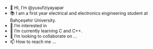 - 👋 Hi, I’m @yusufziyayapar
- 📚 I am a first year electrical and electronics engineering student at Bahçeşehir University.
- 👀 I’m interested in 
- 🌱 I’m currently learning C and C++.
- 💞️ I’m looking to collaborate on ...
- 📫 How to reach me ...

<!---
yusufziyayapar/yusufziyayapar is a ✨ special ✨ repository because its `README.md` (this file) appears on your GitHub profile.
You can click the Preview link to take a look at your changes.
--->
